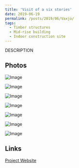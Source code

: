 ```yaml
---
title: 'Visit of a six stories'
date: 2019-06-19
permalink: /posts/2019/06/Vaxjo/
tags:
  - Timber structures
  - Mid-rise building
  - Indoor construction site
---
```


DESCRIPTION

Photos
------

![Image](/images/Vaxjo01.jpg)

![Image](/images/Vaxjo02.jpg)

![Image](/images/Vaxjo03.jpg)

![Image](/images/Vaxjo04.jpg)

![Image](/images/Vaxjo05.jpg)

![Image](/images/Vaxjo06.jpg)

![Image](/images/Vaxjo07.jpg)

Links
------
[Project Website](https://archello.com/project/new-station-and-city-hall-in-vaxjo)
